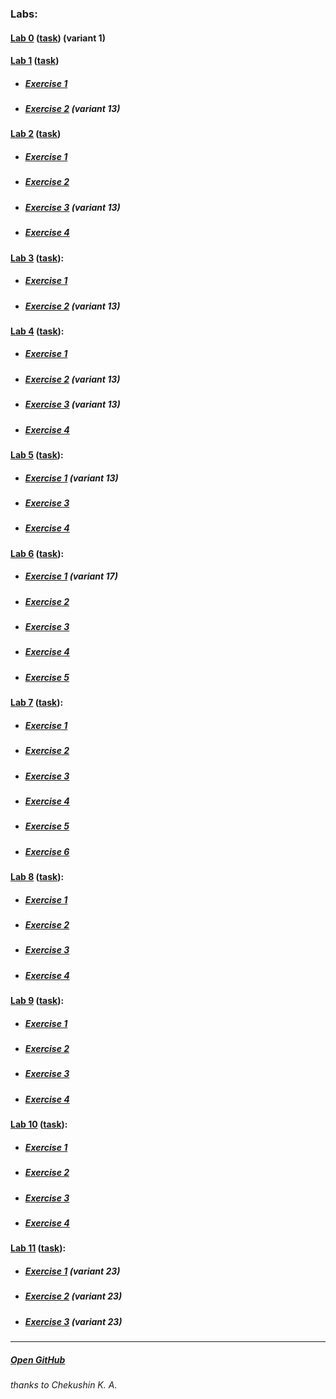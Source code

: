 ### Labs: 
#### [Lab 0](https://CaptainArsa.github.io/InternetProgramming/Lab0/) ([task](https://drive.google.com/file/d/1yY8qoFM-BmJyupWtbfiTg4SL-JaDVq1J/view)) (variant 1)

#### [Lab 1](https://CaptainArsa.github.io/InternetProgramming/Lab1/) ([task](https://drive.google.com/file/d/10frxdvfaYy-H85g8hlEgZM0hyZHFt0o9/view))
* ##### [Exercise 1](https://CaptainArsa.github.io/InternetProgramming/Lab1/Lab1_1)
* ##### [Exercise 2](https://CaptainArsa.github.io/InternetProgramming/Lab1/Lab1_2) (variant 13)

#### [Lab 2](https://CaptainArsa.github.io/InternetProgramming/Lab2/) ([task](https://drive.google.com/file/d/1ckOzfuITHkTUJg6mFHW21frRYVrfVjAk/view))
* ##### [Exercise 1](https://CaptainArsa.github.io/InternetProgramming/Lab2/Lab2_1.html)
* ##### [Exercise 2](https://CaptainArsa.github.io/InternetProgramming/Lab2/Lab2_2.html)
* ##### [Exercise 3](https://CaptainArsa.github.io/InternetProgramming/Lab2/Lab2_3.html) (variant 13)
* ##### [Exercise 4](https://CaptainArsa.github.io/InternetProgramming/Lab2/Lab2_4.html)

#### [Lab 3](https://CaptainArsa.github.io/InternetProgramming/Lab3/) ([task](https://drive.google.com/file/d/1NvGpX-T3L0HRCHAYVQMGxk6Qi_wsZhZR/view)):
* ##### [Exercise 1](https://CaptainArsa.github.io/InternetProgramming/Lab3/Lab3_1.html)
* ##### [Exercise 2](https://CaptainArsa.github.io/InternetProgramming/Lab3/Lab3_2.html) (variant 13)

#### [Lab 4](https://CaptainArsa.github.io/InternetProgramming/Lab4/) ([task](https://drive.google.com/file/d/1zd969Q_XzFPO-po8MkqZTkQaw6D_6gya/view)):
* ##### [Exercise 1](https://CaptainArsa.github.io/InternetProgramming/Lab4/Lab4_1.html)
* ##### [Exercise 2](https://CaptainArsa.github.io/InternetProgramming/Lab4/Lab4_2.html) (variant 13)
* ##### [Exercise 3](https://CaptainArsa.github.io/InternetProgramming/Lab4/Lab4_3.html) (variant 13)
* ##### [Exercise 4](https://CaptainArsa.github.io/InternetProgramming/Lab4/Lab4_4.html)

#### [Lab 5](https://CaptainArsa.github.io/InternetProgramming/Lab5/) ([task](https://drive.google.com/file/d/1CZ-ySMpNuc2hOIBbiw6siOlPMEAfsmPn/view)):
* ##### [Exercise 1](https://CaptainArsa.github.io/InternetProgramming/Lab5/Lab5_1.html) (variant 13)
* ##### [Exercise 3](https://CaptainArsa.github.io/InternetProgramming/Lab5/Lab5_3.html)
* ##### [Exercise 4](https://CaptainArsa.github.io/InternetProgramming/Lab5/Lab5_4.html)

#### [Lab 6](https://CaptainArsa.github.io/InternetProgramming/Lab6/) ([task](https://drive.google.com/file/d/1pkcVVhE9bIrD9TJYc4VanNBn_89-3058/view)):
* ##### [Exercise 1](https://CaptainArsa.github.io/InternetProgramming/Lab6/Lab6_1.html) (variant 17)
* ##### [Exercise 2](https://CaptainArsa.github.io/InternetProgramming/Lab6/Lab6_2.html)
* ##### [Exercise 3](https://CaptainArsa.github.io/InternetProgramming/Lab6/Lab6_3.html)
* ##### [Exercise 4](https://CaptainArsa.github.io/InternetProgramming/Lab6/Lab6_4.html)
* ##### [Exercise 5](https://CaptainArsa.github.io/InternetProgramming/Lab6/Lab6_5.html)

#### [Lab 7](https://CaptainArsa.github.io/InternetProgramming/Lab7/) ([task](https://drive.google.com/file/d/1sxV1FYu050Al7uL2_r6ryePVZd0N967W/view)):
* ##### [Exercise 1](https://CaptainArsa.github.io/InternetProgramming/Lab7/Lab7_1.html)
* ##### [Exercise 2](https://CaptainArsa.github.io/InternetProgramming/Lab7/Lab7_2.html)
* ##### [Exercise 3](https://CaptainArsa.github.io/InternetProgramming/Lab7/Lab7_3.html)
* ##### [Exercise 4](https://CaptainArsa.github.io/InternetProgramming/Lab7/Lab7_4.html)
* ##### [Exercise 5](https://CaptainArsa.github.io/InternetProgramming/Lab7/Lab7_5.html)
* ##### [Exercise 6](https://CaptainArsa.github.io/InternetProgramming/Lab7/Lab7_6.html)

#### [Lab 8](https://CaptainArsa.github.io/InternetProgramming/Lab8/) ([task](https://drive.google.com/file/d/1ztQBcAjwvpooPYXfxYiDoJ_ziqSkpyDB/view)):
* ##### [Exercise 1](https://CaptainArsa.github.io/InternetProgramming/Lab8/Lab8_1.html)
* ##### [Exercise 2](https://CaptainArsa.github.io/InternetProgramming/Lab8/Lab8_2.html)
* ##### [Exercise 3](https://CaptainArsa.github.io/InternetProgramming/Lab8/Lab8_3.html)
* ##### [Exercise 4](https://CaptainArsa.github.io/InternetProgramming/Lab8/Lab8_4.html)

#### [Lab 9](https://CaptainArsa.github.io/InternetProgramming/Lab9/) ([task](https://drive.google.com/file/d/1Er4gK953IBe-G9AaSTVxYBy6IYcpKiMq/view)):
* ##### [Exercise 1](https://CaptainArsa.github.io/InternetProgramming/Lab9/Lab9_1.html)
* ##### [Exercise 2](https://CaptainArsa.github.io/InternetProgramming/Lab9/Lab9_2.html)
* ##### [Exercise 3](https://CaptainArsa.github.io/InternetProgramming/Lab9/Lab9_3.html)
* ##### [Exercise 4](https://CaptainArsa.github.io/InternetProgramming/Lab9/Lab9_4.html)

#### [Lab 10](https://CaptainArsa.github.io/InternetProgramming/Lab10/) ([task](https://drive.google.com/file/d/1p0lrSrgZxxfCdEZircAdJdXrrN7AbKYN/view)):
* ##### [Exercise 1](https://CaptainArsa.github.io/InternetProgramming/Lab10/Lab10_1.html)
* ##### [Exercise 2](https://CaptainArsa.github.io/InternetProgramming/Lab10/Lab10_2.html)
* ##### [Exercise 3](https://CaptainArsa.github.io/InternetProgramming/Lab10/Lab10_3.html)
* ##### [Exercise 4](https://CaptainArsa.github.io/InternetProgramming/Lab10/Lab10_4.html)

#### [Lab 11](https://captainarsa.github.io/InternetProgramming/Lab11/) ([task](https://drive.google.com/file/d/1pPkfFfEFTf-B0bd-hvmbVtobwNMzwABs/view)):
* ##### [Exercise 1](https://CaptainArsa.github.io/InternetProgramming/Lab11/Lab11_1.html) (variant 23)
* ##### [Exercise 2](https://CaptainArsa.github.io/InternetProgramming/Lab11/Lab11_2.html) (variant 23)
* ##### [Exercise 3](https://CaptainArsa.github.io/InternetProgramming/Lab11/Lab11_3.html) (variant 23)

---
##### [Open GitHub](https://github.com/CaptainArsa/InternetProgramming)
###### thanks to Chekushin K. A.
